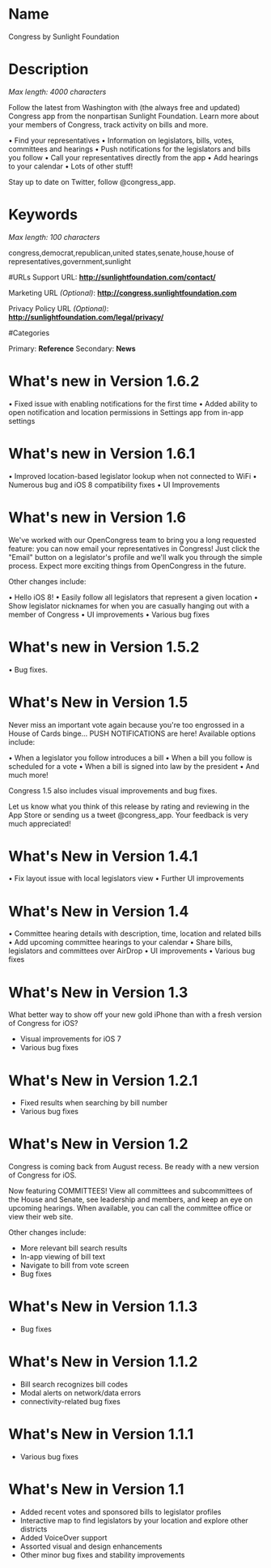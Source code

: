 # Name
Congress by Sunlight Foundation

# Description
*Max length: 4000 characters*

Follow the latest from Washington with (the always free and updated) Congress app from the nonpartisan Sunlight Foundation. Learn more about your members of Congress, track activity on bills and more.

• Find your representatives
• Information on legislators, bills, votes, committees and hearings
• Push notifications for the legislators and bills you follow
• Call your representatives directly from the app
• Add hearings to your calendar
• Lots of other stuff!

Stay up to date on Twitter, follow @congress_app.

# Keywords
*Max length: 100 characters*

congress,democrat,republican,united states,senate,house,house of representatives,government,sunlight

#URLs
Support URL: **http://sunlightfoundation.com/contact/**

Marketing URL *(Optional)*: **http://congress.sunlightfoundation.com**

Privacy Policy URL *(Optional)*: **http://sunlightfoundation.com/legal/privacy/**

#Categories

Primary: **Reference**
Secondary: **News**

# What's new in Version 1.6.2

• Fixed issue with enabling notifications for the first time
• Added ability to open notification and location permissions in Settings app from in-app settings

# What's new in Version 1.6.1

• Improved location-based legislator lookup when not connected to WiFi
• Numerous bug and iOS 8 compatibility fixes
• UI Improvements

# What's new in Version 1.6

We've worked with our OpenCongress team to bring you a long requested feature: you can now email your representatives in Congress! Just click the "Email" button on a legislator's profile and we'll walk you through the simple process. Expect more exciting things from OpenCongress in the future.

Other changes include:

• Hello iOS 8!
• Easily follow all legislators that represent a given location
• Show legislator nicknames for when you are casually hanging out with a member of Congress
• UI improvements
• Various bug fixes

# What's new in Version 1.5.2

• Bug fixes.

# What's New in Version 1.5

Never miss an important vote again because you're too engrossed in a House of Cards binge... PUSH NOTIFICATIONS are here! Available options include:

• When a legislator you follow introduces a bill
• When a bill you follow is scheduled for a vote
• When a bill is signed into law by the president
• And much more!

Congress 1.5 also includes visual improvements and bug fixes.

Let us know what you think of this release by rating and reviewing in the App Store or sending us a tweet @congress_app. Your feedback is very much appreciated!

# What's New in Version 1.4.1

• Fix layout issue with local legislators view
• Further UI improvements

# What's New in Version 1.4

• Committee hearing details with description, time, location and related bills
• Add upcoming committee hearings to your calendar
• Share bills, legislators and committees over AirDrop
• UI improvements
• Various bug fixes


# What's New in Version 1.3

What better way to show off your new gold iPhone than with a fresh version of Congress for iOS?

- Visual improvements for iOS 7
- Various bug fixes


# What's New in Version 1.2.1

- Fixed results when searching by bill number
- Various bug fixes


# What's New in Version 1.2

Congress is coming back from August recess. Be ready with a new version of Congress for iOS.

Now featuring COMMITTEES! View all committees and subcommittees of the House and Senate, see leadership and members, and keep an eye on upcoming hearings. When available, you can call the committee office or view their web site.

Other changes include:

- More relevant bill search results
- In-app viewing of bill text
- Navigate to bill from vote screen
- Bug fixes


# What's New in Version 1.1.3

- Bug fixes


# What's New in Version 1.1.2

- Bill search recognizes bill codes
- Modal alerts on network/data errors
- connectivity-related bug fixes


# What's New in Version 1.1.1

- Various bug fixes


# What's New in Version 1.1

- Added recent votes and sponsored bills to legislator profiles
- Interactive map to find legislators by your location and explore other districts
- Added VoiceOver support
- Assorted visual and design enhancements
- Other minor bug fixes and stability improvements
